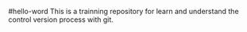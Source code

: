 #hello-word
This is a trainning repository for learn and understand the control version process with git.
